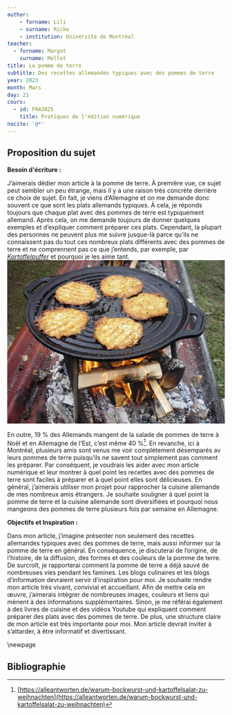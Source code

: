 ```yaml
--- 
author: 
    - forname: Lili
    - surname: Ricke
    - institution: Université de Montréal
teacher: 
  - forname: Margot
    surname: Mellet
title: La pomme de terre
subtitle: Des recettes allemandes typiques avec des pommes de terre
year: 2023
month: Mars
day: 21
cours:
  - id: FRA3825
    title: Pratiques de l'édition numérique
nocite: '@*'
---
```


## Proposition du sujet

**Besoin d'écriture  :**

J’aimerais dédier mon article à la pomme de terre. À première vue, ce sujet peut sembler un peu étrange, mais il y a une raison très concrète derrière ce choix de sujet. En fait, je viens d’Allemagne et on me demande donc souvent ce que sont les plats allemands typiques. À cela, je réponds toujours que chaque plat avec des pommes de terre est typiquement allemand. Après cela, on me demande toujours de donner quelques exemples et d’expliquer comment préparer ces plats. Cependant, la plupart des personnes ne peuvent plus me suivre jusque-là parce qu’ils ne connaissent pas du tout ces nombreux plats différents avec des pommes de terre et ne comprennent pas ce que j’entends, par exemple, par [*Kartoffelpuffer*](https://fr.wikipedia.org/wiki/Galette_de_pommes_de_terre) et pourquoi je les aime tant.
![Kartoffelpuffer](/media/Kartoffelpuffer.jpg)

En outre, 19  % des Allemands mangent de la salade de pommes de terre à Noël et en Allemagne de l’Est, c’est même 40  %[^1]. En revanche, ici à Montréal, plusieurs amis sont venus me voir complètement désemparés av leurs pommes de terre puisqu’ils ne savent tout simplement pas comment les préparer. Par conséquent, je voudrais les aider avec mon article numérique et leur montrer à quel point les recettes avec des pommes de terre sont faciles à préparer et à quel point elles sont délicieuses. En général, j’aimerais utiliser mon projet pour rapprocher la cuisine allemande de mes nombreux amis étrangers. Je souhaite souligner à quel point la pomme de terre et la cuisine allemande sont diversifiées et pourquoi nous mangeons des pommes de terre plusieurs fois par semaine en Allemagne.

**Objectifs et Inspiration  :**

Dans mon article, j’imagine présenter non seulement des recettes allemandes typiques avec des pommes de terre, mais aussi informer sur la pomme de terre en général. En conséquence, je discuterai de l’origine, de l’histoire, de la diffusion, des formes et des couleurs de la pomme de terre. De surcroît, je rapporterai comment la pomme de terre a déjà sauvé de nombreuses vies pendant les famines. Les blogs culinaires et les blogs d’information devraient servir d’inspiration pour moi. Je souhaite rendre mon article très vivant, convivial et accueillant. Afin de mettre cela en œuvre, j’aimerais intégrer de nombreuses images, couleurs et liens qui mènent à des informations supplémentaires. Sinon, je me référai également à des livres de cuisine et des vidéos Youtube qui expliquent comment préparer des plats avec des pommes de terre. De plus, une structure claire de mon article est très importante pour moi. Mon article devrait inviter à s’attarder, à être informatif et divertissant.

[^1]: [https://alleantworten.de/warum-bockwurst-und-kartoffelsalat-zu-weihnachten](https://alleantworten.de/warum-bockwurst-und-kartoffelsalat-zu-weihnachten)

\newpage

## Bibliographie
